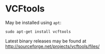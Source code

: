 VCFtools
========

May be installed using `apt`:

    sudo apt-get install vcftools


Latest binary releases may be found at 
<http://sourceforge.net/projects/vcftools/files/>


